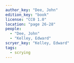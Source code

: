 ```yaml
---
author_key: "Dee, John"
edition_key: "book"
license: "CC0 1.0"
location: "page 26-28"
people:
  - "Dee, John"
  - "Kelley, Edward"
scryer_key: "Kelley, Edward"
tags:
  - scrying
---
```


